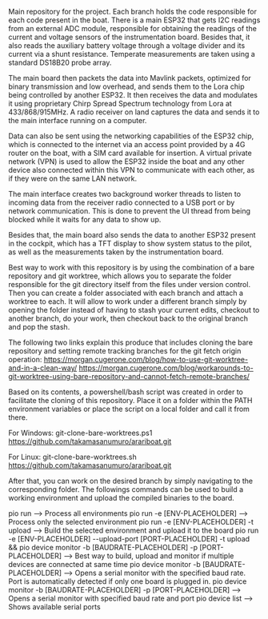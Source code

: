 Main repository for the project. Each branch holds the code responsible for each code present in the boat.
There is a main ESP32 that gets I2C readings from an external ADC module, responsible for obtaining
the readings of the current and voltage sensors of the instrumentation board. Besides that,
it also reads the auxiliary battery  voltage through a voltage divider and its current via a shunt resistance.
Temperate measurements are taken using a standard DS18B20 probe array.

The main board then packets the data into Mavlink packets, optimized for binary transmission and low overhead,
and sends them to the Lora chip being controlled by another ESP32. It then receives the data and modulates it
using proprietary Chirp Spread Spectrum technology from Lora at 433/868/915MHz. A radio receiver on land captures
the data and sends it to the main interface running on a computer. 

Data can also be sent using the networking capabilities of the ESP32 chip, which is connected to the internet
via an access point provided by a 4G router on the boat, with a SIM card available for insertion. A virtual
private network (VPN) is used to allow the ESP32 inside the boat and any other device also connected within
this VPN to communicate with each other, as if they were on the same LAN network.

The main interface creates two background worker threads to listen to incoming data from the receiver radio
connected to a USB port or by network communication. This is done to prevent the UI thread from being blocked
while it waits for any data to show up.

Besides that, the main board also sends the data to another ESP32 present in the cockpit, which has a TFT display to show
system status to the pilot, as well as the measurements taken by the instrumentation  board.

Best way to work with this repository is by using the combination of a bare repository and git worktree, which allows
you to separate the folder responsible for the git directory itself from the files under version control. Then you can
create a folder associated with each branch and attach a worktree to each. It will allow to work under a different branch
simply by opening the folder instead of having to stash your current edits, checkout to another branch, do your work, then
checkout back to the original branch and pop the stash.

The following two links explain this produce that includes cloning the bare repository and setting remote tracking branches for the git fetch origin operation:
https://morgan.cugerone.com/blog/how-to-use-git-worktree-and-in-a-clean-way/
https://morgan.cugerone.com/blog/workarounds-to-git-worktree-using-bare-repository-and-cannot-fetch-remote-branches/

Based on its contents, a powershell/bash script was created in order to facilitate the cloning of this repository.
Place it on a folder within the PATH environment variables or place the script on a local folder and call it from there.

For Windows:
git-clone-bare-worktrees.ps1 https://github.com/takamasanumuro/arariboat.git

For Linux:
git-clone-bare-worktrees.sh https://github.com/takamasanumuro/arariboat.git

After that, you can work on the desired branch by simply navigating to the corresponding folder.
The followings commands can be used to build a working environment and upload the compiled binaries to the board.

pio run --> Process all environments
pio run -e [ENV-PLACEHOLDER] --> Process only the selected environment
pio run -e [ENV-PLACEHOLDER] -t upload --> Build the selected environment and upload it to the board
pio run -e [ENV-PLACEHOLDER] --upload-port [PORT-PLACEHOLDER] -t upload && pio device monitor -b [BAUDRATE-PLACEHOLDER] -p [PORT-PLACEHOLDER] --> Best way to build, upload and monitor if multiple devices are connected at same time
pio device monitor -b [BAUDRATE-PLACEHOLDER] --> Opens a serial monitor with the specified baud rate. Port is automatically detected if only one board is plugged in.
pio device monitor -b [BAUDRATE-PLACEHOLDER] -p [PORT-PLACEHOLDER] --> Opens a serial monitor with specified baud rate and port
pio device list --> Shows available serial ports



